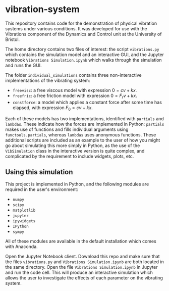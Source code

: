 # vibration-system

This repository contains code for the demonstration of physical vibration systems under various conditions. It was developed for use with the Vibrations component of the Dynamics and Control unit at the University of Bristol.

The home directory contains two files of interest: the script `vibrations.py` which contains the simulation model and an interactive GUI, and the Jupyter notebook `Vibrations Simulation.ipynb` which walks through the simulation and runs the GUI.

The folder `individual_simulations` contains three non-interactive implementations of the vibrating system:
- `freevisc`: a free viscous model with expression $0 = cv + kx$.
- `freefric`: a free friction model with expression $0 = F_r v + kx$.
- `constforce`: a model which applies a constant force after some time has elapsed, with expression $F_0 = cv + kx$.

Each of these models has two implementations, identified with `partials` and `lambdas`. These indicate how the forces are implemented in Python: `partials` makes use of functions and fills individual arguments using `functools.partials`, whereas `lambdas` uses anonymous functions. These additional scripts are included as an example to the user of how you might go about simulating this more simply in Python, as the use of the `VibSimulation` class in the interactive version is quite complex, and complicated by the requirement to include widgets, plots, etc.

## Using this simulation

This project is implemented in Python, and the following modules are required in the user's environment:
- `numpy`
- `scipy`
- `matplotlib`
- `jupyter`
- `ipywidgets`
- `IPython`
- `sympy`

All of these modules are available in the default installation which comes with Anaconda.

Open the Jupyter Notebook client. Download this repo and make sure that the files `vibrations.py` and `Vibrations Simulation.ipynb` are both located in the same directory. Open the file `Vibrations Simulation.ipynb` in Jupyter and run the code cell. This will produce an interactive simulation which allows the user to investigate the effects of each parameter on the vibrating system.
